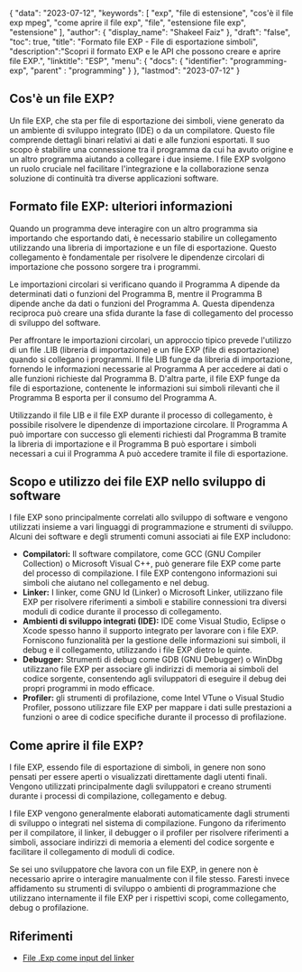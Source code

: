 {
"data": "2023-07-12",
  "keywords": [
"exp",
"file di estensione",
"cos'è il file exp mpeg",
"come aprire il file exp",
"file",
"estensione file exp",
"estensione"
],
  "author": {
"display_name": "Shakeel Faiz"
},
"draft": "false",
"toc": true,
"title": "Formato file EXP - File di esportazione simboli",
  "description":"Scopri il formato EXP e le API che possono creare e aprire file EXP.",
"linktitle": "ESP",
  "menu": {
    "docs": {
      "identifier": "programming-exp",
"parent" : "programming"
}
},
"lastmod": "2023-07-12"
}

## Cos'è un file EXP?

Un file EXP, che sta per file di esportazione dei simboli, viene generato da un ambiente di sviluppo integrato (IDE) o da un compilatore. Questo file comprende dettagli binari relativi ai dati e alle funzioni esportati. Il suo scopo è stabilire una connessione tra il programma da cui ha avuto origine e un altro programma aiutando a collegare i due insieme. I file EXP svolgono un ruolo cruciale nel facilitare l'integrazione e la collaborazione senza soluzione di continuità tra diverse applicazioni software.

## Formato file EXP: ulteriori informazioni

Quando un programma deve interagire con un altro programma sia importando che esportando dati, è necessario stabilire un collegamento utilizzando una libreria di importazione e un file di esportazione. Questo collegamento è fondamentale per risolvere le dipendenze circolari di importazione che possono sorgere tra i programmi.

Le importazioni circolari si verificano quando il Programma A dipende da determinati dati o funzioni del Programma B, mentre il Programma B dipende anche da dati o funzioni del Programma A. Questa dipendenza reciproca può creare una sfida durante la fase di collegamento del processo di sviluppo del software.

Per affrontare le importazioni circolari, un approccio tipico prevede l'utilizzo di un file .LIB (libreria di importazione) e un file EXP (file di esportazione) quando si collegano i programmi. Il file LIB funge da libreria di importazione, fornendo le informazioni necessarie al Programma A per accedere ai dati o alle funzioni richieste dal Programma B. D'altra parte, il file EXP funge da file di esportazione, contenente le informazioni sui simboli rilevanti che il Programma B esporta per il consumo del Programma A.

Utilizzando il file LIB e il file EXP durante il processo di collegamento, è possibile risolvere le dipendenze di importazione circolare. Il Programma A può importare con successo gli elementi richiesti dal Programma B tramite la libreria di importazione e il Programma B può esportare i simboli necessari a cui il Programma A può accedere tramite il file di esportazione.

## Scopo e utilizzo dei file EXP nello sviluppo di software

I file EXP sono principalmente correlati allo sviluppo di software e vengono utilizzati insieme a vari linguaggi di programmazione e strumenti di sviluppo. Alcuni dei software e degli strumenti comuni associati ai file EXP includono:

- **Compilatori:** Il software compilatore, come GCC (GNU Compiler Collection) o Microsoft Visual C++, può generare file EXP come parte del processo di compilazione. I file EXP contengono informazioni sui simboli che aiutano nel collegamento e nel debug.
- **Linker:** I linker, come GNU ld (Linker) o Microsoft Linker, utilizzano file EXP per risolvere riferimenti a simboli e stabilire connessioni tra diversi moduli di codice durante il processo di collegamento.
- **Ambienti di sviluppo integrati (IDE):** IDE come Visual Studio, Eclipse o Xcode spesso hanno il supporto integrato per lavorare con i file EXP. Forniscono funzionalità per la gestione delle informazioni sui simboli, il debug e il collegamento, utilizzando i file EXP dietro le quinte.
- **Debugger:** Strumenti di debug come GDB (GNU Debugger) o WinDbg utilizzano file EXP per associare gli indirizzi di memoria ai simboli del codice sorgente, consentendo agli sviluppatori di eseguire il debug dei propri programmi in modo efficace.
- **Profiler:** gli strumenti di profilazione, come Intel VTune o Visual Studio Profiler, possono utilizzare file EXP per mappare i dati sulle prestazioni a funzioni o aree di codice specifiche durante il processo di profilazione.

## Come aprire il file EXP?

I file EXP, essendo file di esportazione di simboli, in genere non sono pensati per essere aperti o visualizzati direttamente dagli utenti finali. Vengono utilizzati principalmente dagli sviluppatori e creano strumenti durante i processi di compilazione, collegamento e debug.

I file EXP vengono generalmente elaborati automaticamente dagli strumenti di sviluppo o integrati nel sistema di compilazione. Fungono da riferimento per il compilatore, il linker, il debugger o il profiler per risolvere riferimenti a simboli, associare indirizzi di memoria a elementi del codice sorgente e facilitare il collegamento di moduli di codice.

Se sei uno sviluppatore che lavora con un file EXP, in genere non è necessario aprire o interagire manualmente con il file stesso. Faresti invece affidamento su strumenti di sviluppo o ambienti di programmazione che utilizzano internamente il file EXP per i rispettivi scopi, come collegamento, debug o profilazione.

## Riferimenti
* [File .Exp come input del linker](https://learn.microsoft.com/en-us/cpp/build/reference/dot-exp-files-as-linker-input?view=msvc-170)

